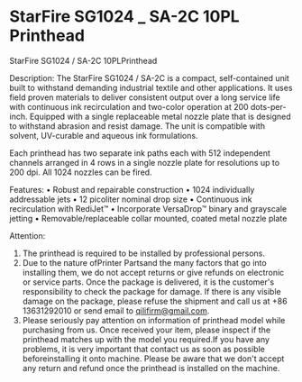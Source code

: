# StarFire SG1024 _ SA-2C 10PL Printhead

StarFire SG1024 / SA-2C 10PLPrinthead

Description:
The StarFire SG1024 / SA-2C is a compact, self-contained unit built to withstand demanding industrial textile and other applications. It uses field proven materials to deliver consistent output over a long service life with continuous ink recirculation and two-color operation at 200 dots-per-inch. Equipped with a single replaceable metal nozzle plate that is designed to withstand abrasion and resist damage. The unit is compatible with solvent, UV-curable and aqueous ink formulations.

Each printhead has two separate ink paths each with 512 independent channels arranged in 4 rows in a single nozzle plate for resolutions up to 200 dpi. All 1024 nozzles can be fired.

Features:
• Robust and repairable construction
• 1024 individually addressable jets
• 12 picoliter nominal drop size
• Continuous ink recirculation with RediJet™
• Incorporate VersaDrop™ binary and grayscale jetting
• Removable/replaceable collar mounted, coated metal nozzle plate

Attention:
1. The printhead is required to be installed by professional persons.
2. Due to the nature ofPrinter Partsand the many factors that go into installing them, we do not accept returns or give refunds on electronic or service parts. Once the package is delivered, it is the customer's responsibility to check the package for damage. If there is any visible damage on the package, please refuse the shipment and call us at +86 13631292010 or send email to qilifirm@gmail.com.
3. Please seriously pay attention on information of printhead model while purchasing from us. Once received your item, please inspect if the printhead matches up with the model you required.If you have any problems, it is very important that contact us as soon as possible beforeinstalling it onto machine. Please be aware that we don't accept any return and refund once the printhead is installed on the machine.


